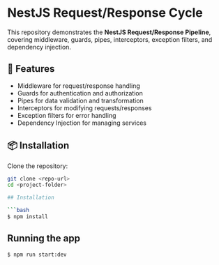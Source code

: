 # NestJS Request/Response Cycle

This repository demonstrates the **NestJS Request/Response Pipeline**, covering middleware, guards, pipes, interceptors, exception filters, and dependency injection.

## 🚀 Features

- Middleware for request/response handling
- Guards for authentication and authorization
- Pipes for data validation and transformation
- Interceptors for modifying requests/responses
- Exception filters for error handling
- Dependency Injection for managing services

## 📦 Installation

Clone the repository:

````bash
git clone <repo-url>
cd <project-folder>

## Installation

```bash
$ npm install
````

## Running the app

```bash
$ npm run start:dev

```
